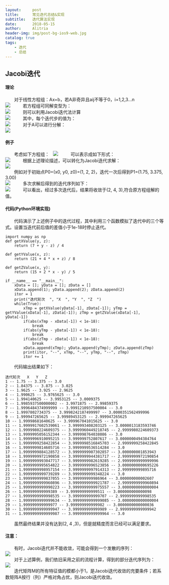```yaml
---
layout:     post
title:      常见迭代总结&实现
subtitle:   迭代算法实现
date:       2018-05-15
author:     Alitria
header-img: img/post-bg-ios9-web.jpg
catalog: true
tags:
    - 迭代
    - 总结
---
```


## Jacobi迭代
#### 理论
&emsp;&emsp;对于线性方程组：Ax=b，若A非奇异且aij不等于0，i=1,2,3...n  
![](http://ww1.sinaimg.cn/large/005L0VzSgy1frd4xcv52wj30dm04sgm2.jpg)  
&emsp;&emsp;若方程组可同解变型为：  
![](http://ww1.sinaimg.cn/large/005L0VzSgy1frd4yupqr3j30dw07wq39.jpg)  
&emsp;&emsp;则可以利用Jacobi迭代法计算  
![](http://ww1.sinaimg.cn/large/005L0VzSgy1frd5b84u8uj30fc08574t.jpg)  
&emsp;&emsp;其中，每个迭代步的值为：  
![](http://ww1.sinaimg.cn/large/005L0VzSgy1frd5cc2pggj30di024q2y.jpg)  
&emsp;&emsp;对于A可以进行分解：  
![](http://ww1.sinaimg.cn/large/005L0VzSgy1frd7pb5galj31120kuq3s.jpg)  

#### 例子
&emsp;&emsp;考虑如下方程组：  
![](http://ww1.sinaimg.cn/large/005L0VzSgy1frd7qsxr6wj306002k0sl.jpg)  
&emsp;&emsp;可以表示成如下形式：  
![](http://ww1.sinaimg.cn/large/005L0VzSgy1frd7rjkpv0j305j04gwed.jpg)  
&emsp;&emsp;根据上述理论描述，可以转化为Jacobi迭代求解：  
![](http://ww1.sinaimg.cn/large/005L0VzSgy1frd7t1myubj306j04r748.jpg)  
&emsp;&emsp;例如对于初始点P0=(x0, y0, z0)=(1, 2, 2)，迭代一次后得到P1=(1.75, 3.375, 3.00)  
![](http://ww1.sinaimg.cn/large/005L0VzSgy1frd7upfytlj306u04rglk.jpg)  
&emsp;&emsp;多次求解后得到的迭代序列如下：  
![](http://ww1.sinaimg.cn/large/005L0VzSgy1frd7w8lzx3j30j60bv76l.jpg)  
&emsp;&emsp;可以看出，经过多次迭代后，结果将收敛于(2, 4, 3),符合原方程组解的值。  

#### 代码(Python环境实现)
&emsp;&emsp;代码演示了上述例子中的迭代过程，其中利用三个函数模拟了迭代中的三个等式。设置当迭代前后值的差值小于1e-18时停止迭代。
```
import numpy as np
def getXValue(y, z):
    return (7 + y - z) / 4

def getYValue(x, z):
    return (21 + 4 * x + z) / 8

def getZValue(x, y):
    return (15 + 2 * x - y) / 5

if __name__ == "__main__":
    xData = []; yData = []; zData = []
    xData.append(1); yData.append(2); zData.append(2)
    itor = 1
    print("迭代轮次  ", "X  ", "Y  ", "Z  ")
    while(True):
        xTmp = getXValue(yData[-1], zData[-1]); yTmp = getYValue(xData[-1], zData[-1]); zTmp = getZValue(xData[-1], yData[-1])
        if(abs(xTmp - xData[-1]) < 1e-18):
            break
        if(abs(yTmp - yData[-1]) < 1e-18):
            break
        if(abs(zTmp - zData[-1]) < 1e-18):
            break
        xData.append(xTmp); yData.append(yTmp); zData.append(zTmp)
        print(itor, "--", xTmp, "--", yTmp, "--", zTmp)
        itor += 1
```
&emsp;&emsp;代码输出结果如下：  
```
迭代轮次   X   Y   Z  
1 -- 1.75 -- 3.375 -- 3.0
2 -- 1.84375 -- 3.875 -- 3.025
3 -- 1.9625 -- 3.925 -- 2.9625
4 -- 1.990625 -- 3.9765625 -- 3.0
5 -- 1.994140625 -- 3.9953125 -- 3.0009375
6 -- 1.9985937500000002 -- 3.9971875 -- 2.99859375
7 -- 1.9996484374999999 -- 3.9991210937500004 -- 3.0
8 -- 1.9997802734375 -- 3.9998242187499997 -- 3.0000351562499996
9 -- 1.999947265625 -- 3.99989453125 -- 2.999947265625
10 -- 1.99998681640625 -- 3.999967041015625 -- 3.0
11 -- 1.9999917602539061 -- 3.999993408203125 -- 3.0000013183593746
12 -- 1.9999980224609375 -- 3.9999960449218745 -- 2.9999980224609373
13 -- 1.9999995056152344 -- 3.999998764038086 -- 3.0
14 -- 1.9999996910095215 -- 3.999999752807617 -- 3.0000000494384764
15 -- 1.9999999258422854 -- 3.9999998516845703 -- 2.9999999258422845
16 -- 1.9999999814605716 -- 3.9999999536514284 -- 3.0
17 -- 1.9999999884128572 -- 3.9999999907302857 -- 3.000000001853943
18 -- 1.9999999972190858 -- 3.9999999944381717 -- 2.9999999972190854
19 -- 1.9999999993047717 -- 3.9999999982619285 -- 2.9999999999999996
20 -- 1.9999999995654822 -- 3.9999999996523856 -- 3.0000000000695226
21 -- 1.9999999998957154 -- 3.9999999997914313 -- 2.999999999895716
22 -- 1.9999999999739289 -- 3.9999999999348224 -- 3.0
23 -- 1.9999999999837055 -- 3.999999999986964 -- 3.000000000002607
24 -- 1.9999999999960896 -- 3.9999999999921787 -- 2.9999999999960894
25 -- 1.9999999999990223 -- 3.9999999999975557 -- 3.0000000000000004
26 -- 1.999999999999389 -- 3.999999999999511 -- 3.000000000000098
27 -- 1.9999999999998535 -- 3.999999999999707 -- 2.9999999999998535
28 -- 1.9999999999999634 -- 3.9999999999999085 -- 3.0000000000000004
29 -- 1.999999999999977 -- 3.999999999999982 -- 3.0000000000000036
30 -- 1.9999999999999947 -- 3.999999999999989 -- 2.9999999999999942
31 -- 1.9999999999999987 -- 3.9999999999999964 -- 3.0
```
&emsp;&emsp;虽然最终结果并没有达到(2, 4 ,3)，但是就精度而言已经可以满足要求。  

#### 注意：
&emsp;&emsp;有时，Jacobi迭代并不能收敛，可能会得到一个发散的序列：  
![](http://ww1.sinaimg.cn/large/005L0VzSgy1frd8ak0of8j305q02hdfp.jpg)  
&emsp;&emsp;对于上述算例，我们依旧采用之前的流程计算，得到的部分迭代序列为：  
![](http://ww1.sinaimg.cn/large/005L0VzSgy1frd8bnrus3j30iz09kabu.jpg)  
&emsp;&emsp;迭代矩阵M的所有特征值的模都小于1，是Jacobi迭代收敛的充要条件；若系数矩阵A按行（列）严格对角占优，则Jacobi迭代收敛。


